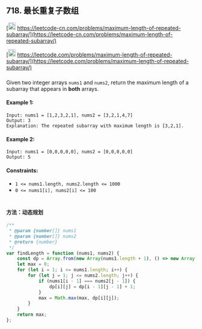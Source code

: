 ## 718. 最长重复子数组

[<img src="https://static.leetcode-cn.com/cn-mono-assets/production/assets/logo-dark-cn.c42314a8.svg" height="20" /> https://leetcode-cn.com/problems/maximum-length-of-repeated-subarray/](https://leetcode-cn.com/problems/maximum-length-of-repeated-subarray/)

[<img src="https://assets.leetcode.com/static_assets/public/webpack_bundles/images/logo-dark.e99485d9b.svg" height="20"/> https://leetcode.com/problems/maximum-length-of-repeated-subarray/](https://leetcode.com/problems/maximum-length-of-repeated-subarray/)

###

Given two integer arrays `nums1` and `nums2`, return the maximum length of a subarray that appears in **both** arrays.

#### Example 1:

```
Input: nums1 = [1,2,3,2,1], nums2 = [3,2,1,4,7]
Output: 3
Explanation: The repeated subarray with maximum length is [3,2,1].
```

#### Example 2:

```
Input: nums1 = [0,0,0,0,0], nums2 = [0,0,0,0,0]
Output: 5
```

#### Constraints:

-   `1 <= nums1.length, nums2.length <= 1000`
-   `0 <= nums1[i], nums2[i] <= 100`

#

#### 方法：动态规划

```js
/**
 * @param {number[]} nums1
 * @param {number[]} nums2
 * @return {number}
 */
var findLength = function (nums1, nums2) {
    const dp = Array.from(new Array(nums1.length + 1), () => new Array(nums2.length + 1).fill(0));
    let max = 0;
    for (let i = 1; i <= nums1.length; i++) {
        for (let j = 1; j <= nums2.length; j++) {
            if (nums1[i - 1] === nums2[j - 1]) {
                dp[i][j] = dp[i - 1][j - 1] + 1;
            }
            max = Math.max(max, dp[i][j]);
        }
    }
    return max;
};
```
